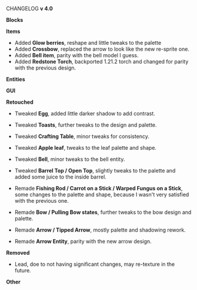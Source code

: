 CHANGELOG **v 4.0**

**Blocks**

**Items**
- Added **Glow berries**, reshape and little tweaks to the palette
- Added **Crossbow**, replaced the arrow to look like the new re-sprite one.
- Added **Bell item**, parity with the bell model I guess.
- Added **Redstone Torch**, backported 1.21.2 torch and changed for parity with the previous design.

**Entities**

**GUI**

**Retouched**
- Tweaked **Egg**, added little darker shadow to add contrast.
- Tweaked **Toasts**, further tweaks to the design and palette.
- Tweaked **Crafting Table**, minor tweaks for consistency. 
- Tweaked **Apple leaf**, tweaks to the leaf palette and shape.
- Tweaked **Bell**, minor tweaks to the bell entity.
- Tweaked **Barrel Top / Open Top**, slightly tweaks to the palette and added some juice to the inside barrel.


- Remade **Fishing Rod / Carrot on a Stick / Warped Fungus on a Stick**, some changes to the palette and shape, because I wasn't very satisfied with the previous one.
- Remade **Bow / Pulling Bow states**, further tweaks to the bow design and palette.
- Remade **Arrow / Tipped Arrow**, mostly palette and shadowing rework.
- Remade **Arrow Entity**, parity with the new arrow design.

**Removed**
- Lead, doe to not having significant changes, may re-texture in the future.

**Other**
